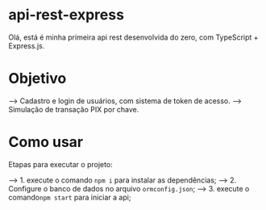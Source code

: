 # api-rest-express

Olá, está é minha primeira api rest desenvolvida do zero, com TypeScript + Express.js.

# Objetivo

--> Cadastro e login de usuários, com sistema de token de acesso.
--> Simulação de transação PIX por chave.

# Como usar

Etapas para executar o projeto:

--> 1. execute o comando `npm i` para instalar as dependências;
--> 2. Configure o banco de dados no arquivo `ormconfig.json`;
--> 3. execute o comando`npm start` para iniciar a api;

